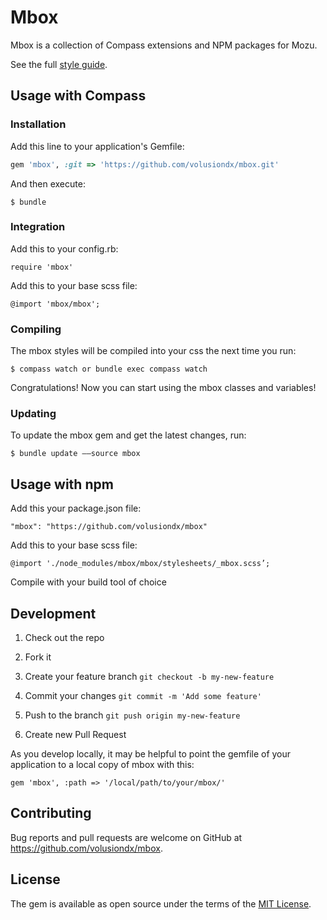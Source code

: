 # Mbox

Mbox is a collection of Compass extensions and NPM packages for Mozu.

See the full [style guide](http://mbox.netlify.com/).


## Usage with Compass

### Installation

Add this line to your application's Gemfile:

```ruby
gem 'mbox', :git => 'https://github.com/volusiondx/mbox.git'
```

And then execute:

    $ bundle

<!--
Or install it yourself as:

    $ gem install mbox
-->

### Integration

Add this to your config.rb:

    require 'mbox'

Add this to your base scss file:

    @import 'mbox/mbox';

### Compiling

The mbox styles will be compiled into your css the next time you run:

    $ compass watch or bundle exec compass watch

Congratulations! Now you can start using the mbox classes and variables!

### Updating

To update the mbox gem and get the latest changes, run:

    $ bundle update ––source mbox

## Usage with npm

Add this your package.json file:

    "mbox": "https://github.com/volusiondx/mbox"

Add this to your base scss file:

    @import './node_modules/mbox/mbox/stylesheets/_mbox.scss’;

Compile with your build tool of choice


## Development

1. Check out the repo

1. Fork it

2. Create your feature branch `git checkout -b my-new-feature`

3. Commit your changes `git commit -m 'Add some feature'`

4. Push to the branch `git push origin my-new-feature`

5. Create new Pull Request

As you develop locally, it may be helpful to point the gemfile of your application to a local copy of mbox with this:

    gem 'mbox', :path => '/local/path/to/your/mbox/'



<!-- After checking out the repo, run `bin/setup` to install dependencies. Then, run `rake false` to run the tests. You can also run `bin/console` for an interactive prompt that will allow you to experiment.

To install this gem onto your local machine, run `bundle exec rake install`. To release a new version, update the version number in `version.rb`, and then run `bundle exec rake release`, which will create a git tag for the version, push git commits and tags, and push the `.gem` file to [rubygems.org](https://rubygems.org). -->

## Contributing

Bug reports and pull requests are welcome on GitHub at https://github.com/volusiondx/mbox.


## License

The gem is available as open source under the terms of the [MIT License](http://opensource.org/licenses/MIT).
